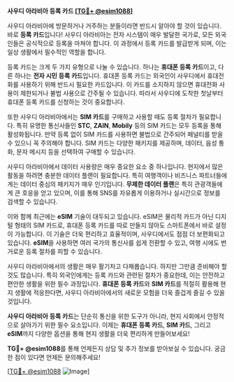 **사우디 아라비아 등록 카드 [[TG💪+ @esim1088](https://t.me/s/esim1088)]**

사우디 아라비아에 방문하거나 거주하는 분들이라면 반드시 알아야 할 것이 있습니다. 바로 **등록 카드**입니다! 사우디 아라비아는 전자 시스템이 매우 발달한 국가로, 모든 외국인들은 공식적으로 등록을 마쳐야 합니다. 이 과정에서 등록 카드를 발급받게 되며, 이는 일상 생활에서 필수적인 역할을 합니다.

등록 카드는 크게 두 가지 유형으로 나눌 수 있습니다. 하나는 **휴대폰 등록 카드**이고, 다른 하나는 **전자 시민 등록 카드**입니다. 휴대폰 등록 카드는 외국인이 사우디에서 휴대전화를 사용하기 위해 반드시 필요한 카드입니다. 이 카드를 소지하지 않으면 휴대전화 사용이 제한되거나 불법 사용으로 간주될 수 있습니다. 따라서 사우디에 도착한 첫날부터 휴대폰 등록 카드를 신청하는 것이 중요합니다.

또한 사우디 아라비아에서는 **SIM 카드**를 구매하고 사용할 때도 등록 절차가 필요합니다. 특히 유명한 통신사들인 **STC**, **ZAIN**, **Mobily** 등의 SIM 카드는 모두 등록을 통해 활성화됩니다. 만약 등록 없이 SIM 카드를 사용하면 불법으로 간주되어 페널티를 받을 수 있으니 꼭 주의해야 합니다. SIM 카드는 다양한 패키지를 제공하며, 데이터, 음성 통화, 문자 메시지 등을 선택하여 구매할 수 있습니다.

사우디 아라비아에서 데이터 사용량은 매우 중요한 요소 중 하나입니다. 현지에서 많은 활동을 하려면 충분한 데이터 플랜이 필요합니다. 특히 여행객이나 비즈니스 파트너들에게는 데이터 중심의 패키지가 매우 인기입니다. **무제한 데이터 플랜**은 특히 관광객들에게 큰 호응을 얻고 있으며, 이를 통해 SNS를 자유롭게 이용하거나 실시간으로 정보를 검색할 수 있습니다.

이와 함께 최근에는 **eSIM** 기술이 대두되고 있습니다. eSIM은 물리적 카드가 아닌 디지털 형태의 SIM 카드로, 휴대폰 등록 카드를 따로 만들지 않아도 스마트폰에서 바로 설정이 가능합니다. 이 기술은 더욱 편리하고 효율적이며, 사우디에서도 점점 더 보편화되고 있습니다. **eSIM**을 사용하면 여러 국가의 통신사를 쉽게 전환할 수 있고, 여행 시에도 번거로운 등록 절차를 피할 수 있습니다.

사우디 아라비아에서의 생활은 매우 활기차고 다채롭습니다. 하지만 그만큼 준비해야 할 것도 많습니다. 특히 외국인에게는 등록 카드와 관련된 절차가 중요한데, 이는 안전하고 편안한 생활을 위한 필수 과정입니다. **휴대폰 등록 카드**와 **SIM 카드**를 적절히 활용해 현지 생활에 적응한다면, 사우디 아라비아에서의 새로운 모험을 더욱 즐겁게 즐길 수 있을 것입니다.

**사우디 아라비아 등록 카드**는 단순히 통신을 위한 도구가 아니라, 현지 사회에서 안정적으로 살아가기 위한 필수 요소입니다. 이제는 **휴대폰 등록 카드**, **SIM 카드**, 그리고 **eSIM**까지 다양한 옵션을 통해 현지 생활을 더욱 편리하게 만들어보세요!

**TG💪+ @esim1088**를 통해 언제든지 상담 및 추가 정보를 받아보실 수 있습니다. 궁금한 점이 있다면 언제든 문의해주세요!

[[TG💪+ @esim1088](https://t.me/s/esim1088) ![Image](https://i.postimg.cc/Y0z9fWf4/image.png)]